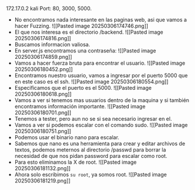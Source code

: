 172.17.0.2
kali
Port: 80, 3000, 5000.
- No encontramos nada interesante en las paginas web, asi que vamos a hacer Fuzzing.
![[Pasted image 20250306174746.png]]
- El que nos interesa es el directorio /backend.
![[Pasted image 20250306174816.png]]
- Buscamos informacion valiosa.
- En server.js encontramos una contraseña:
![[Pasted image 20250306174859.png]]
- Vamos a hacer fuerza bruta para encontrar el usuario.
![[Pasted image 20250306180452.png]]
- Encontramos nuestro usuario, vamos a ingresar por el puerto 5000 que en este caso es el ssh.
![[Pasted image 20250306180554.png]]
- Especificamos que el puerto es el 5000.
![[Pasted image 20250306180618.png]]
- Vamos a ver si tenemos mas usuarios dentro de la maquina y si también encontramos información importante.
![[Pasted image 20250306180701.png]]
- Tenemos a tester, pero aun no se si sea necesario ingresar en el.
- Vamos a ver si podemos escalar con el comando sudo.
![[Pasted image 20250306180751.png]]
- Podemos usar el binario nano para escalar.
- Sabemos que nano es una herramienta para crear y editar archivos de textos, podemos meternos al directorio /passwd para borrar la necesidad de que nos pidan password para escalar como root.
- Para esto eliminamos la X de root.
![[Pasted image 20250306181132.png]]
- Ahora solo escribimos `su root`, ya somos root.
![[Pasted image 20250306181219.png]]

